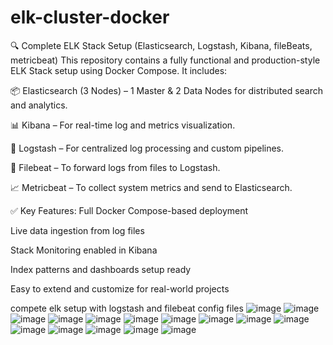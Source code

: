 # elk-cluster-docker
🔍 Complete ELK Stack Setup (Elasticsearch, Logstash, Kibana, fileBeats, metricbeat)
This repository contains a fully functional and production-style ELK Stack setup using Docker Compose. It includes:

📦 Elasticsearch (3 Nodes) – 1 Master & 2 Data Nodes for distributed search and analytics.

📊 Kibana – For real-time log and metrics visualization.

🔁 Logstash – For centralized log processing and custom pipelines.

📝 Filebeat – To forward logs from files to Logstash.

📈 Metricbeat – To collect system metrics and send to Elasticsearch.

✅ Key Features:
Full Docker Compose-based deployment

Live data ingestion from log files

Stack Monitoring enabled in Kibana

Index patterns and dashboards setup ready

Easy to extend and customize for real-world projects

compete elk setup with logstash and filebeat config files
![image](https://github.com/user-attachments/assets/27646d91-1a78-45e6-9ba1-c0aeaac976dc)
![image](https://github.com/user-attachments/assets/d529aa05-98e5-4880-955f-b7ceeefe15d6)
![image](https://github.com/user-attachments/assets/2f6b5f3b-da61-4920-93ff-3c79d7e1b5d8)
![image](https://github.com/user-attachments/assets/19e8c9ba-94fc-401d-9dc7-1ac70c157e38)
![image](https://github.com/user-attachments/assets/7f342902-60da-49e0-914f-2f11be2ba67b)
![image](https://github.com/user-attachments/assets/0e7ffdac-d2e2-430b-b99b-07eab290f04b)
![image](https://github.com/user-attachments/assets/d68fdb48-0c91-409d-83ee-3e7b77a81e59)
![image](https://github.com/user-attachments/assets/01820970-5f52-4b88-a85a-25d875b7dd70)
![image](https://github.com/user-attachments/assets/a88c2669-2db7-4efa-89f9-1c17c014efd9)
![image](https://github.com/user-attachments/assets/f2486707-3f6e-42eb-9e83-8cc82c2cc6a7)
![image](https://github.com/user-attachments/assets/387a28d0-d6f3-4596-b8df-4526f09ca31c)
![image](https://github.com/user-attachments/assets/59cf1e69-3810-4389-87a1-1588caaab226)
![image](https://github.com/user-attachments/assets/6f8c6ed1-8c00-45e6-b964-490ed44117be)
![image](https://github.com/user-attachments/assets/3ffdcab8-92f6-4c3a-a01f-52713ee56ae9)
![image](https://github.com/user-attachments/assets/362febf9-1157-4141-91d9-090255927781)




